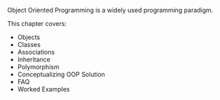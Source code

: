 Object Oriented Programming is a widely used programming paradigm.

This chapter covers:
* Objects
* Classes
* Associations
* Inheritance
* Polymorphism
* Conceptualizing OOP Solution
* FAQ
* Worked Examples
